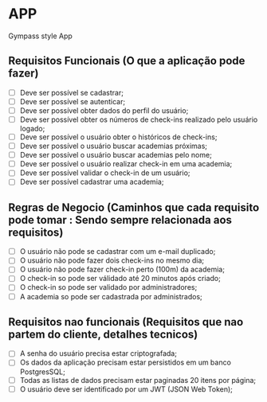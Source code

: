 # APP

Gympass style App

## Requisitos Funcionais (O que a aplicação pode fazer)

- [ ] Deve ser possível se cadastrar;
- [ ] Deve ser possível se autenticar;
- [ ] Deve ser possível obter dados do perfil do usuário;
- [ ] Deve ser possível obter os números de check-ins realizado pelo usuário logado;
- [ ] Deve ser possível o usuário obter o históricos de check-ins;
- [ ] Deve ser possível o usuário buscar academias próximas;
- [ ] Deve ser possível o usuário buscar academias pelo nome;
- [ ] Deve ser possível o usuário realizar check-in em uma academia;
- [ ] Deve ser possível validar o check-in de um usuário;
- [ ] Deve ser possível cadastrar uma academia;

## Regras de Negocio (Caminhos que cada requisito pode tomar : Sendo sempre relacionada aos requisitos)

- [ ] O usuário não pode se cadastrar com um e-mail duplicado;
- [ ] O usuário não pode fazer dois check-ins no mesmo dia;
- [ ] O usuário não pode fazer check-in perto (100m) da academia;
- [ ] O check-in so pode ser válidado até 20 minutos após criado;
- [ ] O check-in so pode ser validado por administradores;
- [ ] A academia so pode ser cadastrada por administrados;

## Requisitos nao funcionais (Requisitos que nao partem do cliente, detalhes tecnicos)

- [ ] A senha do usuário precisa estar criptografada;
- [ ] Os dados da aplicação precisam estar persistidos em um banco PostgresSQL;
- [ ] Todas as listas de dados precisam estar paginadas 20 itens por página;
- [ ] O usuário deve ser identificado por um JWT (JSON Web Token);